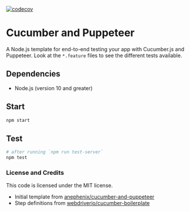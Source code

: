 [![codecov](https://codecov.io/gh/patheard/cucumber-and-puppeteer/branch/master/graph/badge.svg)](https://codecov.io/gh/patheard/cucumber-and-puppeteer)

# Cucumber and Puppeteer

A Node.js template for end-to-end testing your app with Cucumber.js and Puppeteer.  Look at the `*.feature` files to see the different tests available.

## Dependencies

- Node.js (version 10 and greater)

## Start

```bash
npm start
```

## Test

```bash
# after running `npm run test-server`
npm test
```

### License and Credits

This code is licensed under the MIT license.
* Initial template from [anephenix/cucumber-and-puppeteer](https://github.com/anephenix/cucumber-and-puppeteer) 
* Step definitions from [webdriverio/cucumber-boilerplate](https://github.com/webdriverio/cucumber-boilerplate)
